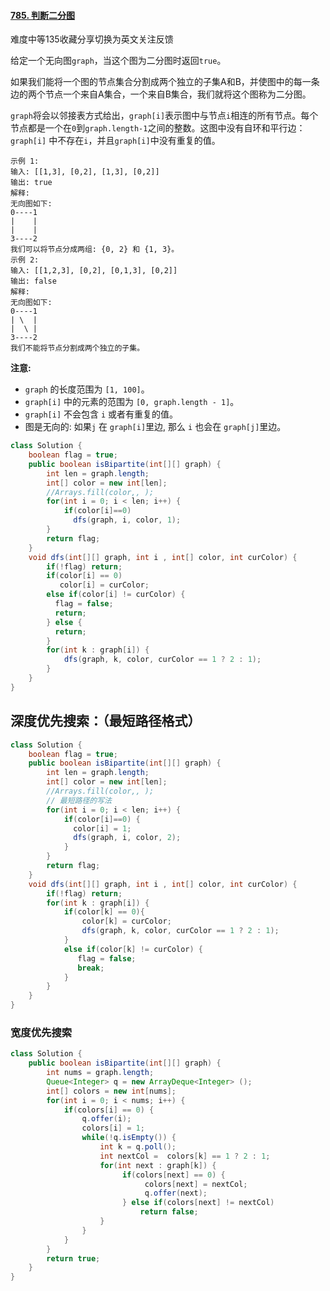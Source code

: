 #### [785. 判断二分图](https://leetcode-cn.com/problems/is-graph-bipartite/)

难度中等135收藏分享切换为英文关注反馈

给定一个无向图`graph`，当这个图为二分图时返回`true`。

如果我们能将一个图的节点集合分割成两个独立的子集A和B，并使图中的每一条边的两个节点一个来自A集合，一个来自B集合，我们就将这个图称为二分图。

`graph`将会以邻接表方式给出，`graph[i]`表示图中与节点`i`相连的所有节点。每个节点都是一个在`0`到`graph.length-1`之间的整数。这图中没有自环和平行边： `graph[i]` 中不存在`i`，并且`graph[i]`中没有重复的值。

```
示例 1:
输入: [[1,3], [0,2], [1,3], [0,2]]
输出: true
解释: 
无向图如下:
0----1
|    |
|    |
3----2
我们可以将节点分成两组: {0, 2} 和 {1, 3}。
示例 2:
输入: [[1,2,3], [0,2], [0,1,3], [0,2]]
输出: false
解释: 
无向图如下:
0----1
| \  |
|  \ |
3----2
我们不能将节点分割成两个独立的子集。
```

**注意:**

- `graph` 的长度范围为 `[1, 100]`。
- `graph[i]` 中的元素的范围为 `[0, graph.length - 1]`。
- `graph[i]` 不会包含 `i` 或者有重复的值。
- 图是无向的: 如果`j` 在 `graph[i]`里边, 那么 `i` 也会在 `graph[j]`里边。





```java
class Solution {
    boolean flag = true;
    public boolean isBipartite(int[][] graph) {
        int len = graph.length;
        int[] color = new int[len];
        //Arrays.fill(color,, );
        for(int i = 0; i < len; i++) {
            if(color[i]==0)
              dfs(graph, i, color, 1);
        }
        return flag;
    }
    void dfs(int[][] graph, int i , int[] color, int curColor) {
        if(!flag) return;
        if(color[i] == 0)
           color[i] = curColor;
        else if(color[i] != curColor) {
          flag = false;
          return;
        } else {
          return;
        }
        for(int k : graph[i]) {
            dfs(graph, k, color, curColor == 1 ? 2 : 1);
        }
    }
}
```



## 深度优先搜索：（最短路径格式）

```java
class Solution {
    boolean flag = true;
    public boolean isBipartite(int[][] graph) {
        int len = graph.length;
        int[] color = new int[len];
        //Arrays.fill(color,, );
        // 最短路径的写法
        for(int i = 0; i < len; i++) {
            if(color[i]==0) {
              color[i] = 1;
              dfs(graph, i, color, 2);
            }
        }
        return flag;
    }
    void dfs(int[][] graph, int i , int[] color, int curColor) {
        if(!flag) return;
        for(int k : graph[i]) {
            if(color[k] == 0){
                color[k] = curColor;
                dfs(graph, k, color, curColor == 1 ? 2 : 1);
            }
            else if(color[k] != curColor) {
               flag = false;
               break;
            }
        }
    }
}
```

### 宽度优先搜索

```java
class Solution {
    public boolean isBipartite(int[][] graph) {
        int nums = graph.length; 
        Queue<Integer> q = new ArrayDeque<Integer> ();
        int[] colors = new int[nums];
        for(int i = 0; i < nums; i++) {
            if(colors[i] == 0) {
                q.offer(i);
                colors[i] = 1;
                while(!q.isEmpty()) {
                    int k = q.poll();
                    int nextCol =  colors[k] == 1 ? 2 : 1;
                    for(int next : graph[k]) {
                         if(colors[next] == 0) {
                              colors[next] = nextCol;
                              q.offer(next); 
                         } else if(colors[next] != nextCol)
                             return false;
                    }
                }
            }
        }
        return true;
    }
}
```

